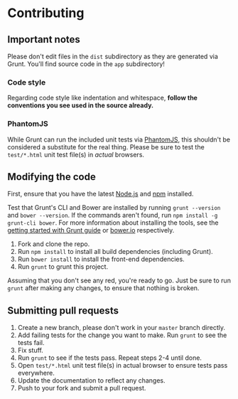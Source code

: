 # Contributing

## Important notes
Please don't edit files in the `dist` subdirectory as they are generated via Grunt. You'll find source code in the `app` subdirectory!

### Code style
Regarding code style like indentation and whitespace, **follow the conventions you see used in the source already.**

### PhantomJS
While Grunt can run the included unit tests via [PhantomJS](http://phantomjs.org/), this shouldn't be considered a substitute for the real thing. Please be sure to test the `test/*.html` unit test file(s) in _actual_ browsers.

## Modifying the code
First, ensure that you have the latest [Node.js](http://nodejs.org/) and [npm](http://npmjs.org/) installed.

Test that Grunt's CLI and Bower are installed by running `grunt --version` and `bower --version`.  If the commands aren't found, run `npm install -g grunt-cli bower`.  For more information about installing the tools, see the [getting started with Grunt guide](http://gruntjs.com/getting-started) or [bower.io](http://bower.io/) respectively.

1. Fork and clone the repo.
1. Run `npm install` to install all build dependencies (including Grunt).
1. Run `bower install` to install the front-end dependencies.
1. Run `grunt` to grunt this project.

Assuming that you don't see any red, you're ready to go. Just be sure to run `grunt` after making any changes, to ensure that nothing is broken.

## Submitting pull requests

1. Create a new branch, please don't work in your `master` branch directly.
1. Add failing tests for the change you want to make. Run `grunt` to see the tests fail.
1. Fix stuff.
1. Run `grunt` to see if the tests pass. Repeat steps 2-4 until done.
1. Open `test/*.html` unit test file(s) in actual browser to ensure tests pass everywhere.
1. Update the documentation to reflect any changes.
1. Push to your fork and submit a pull request.

